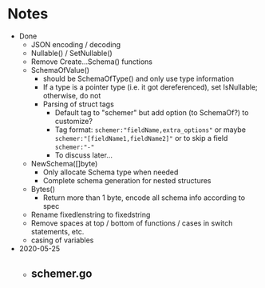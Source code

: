 # Notes

- Done
    - JSON encoding / decoding
    - Nullable() / SetNullable()
    - Remove Create...Schema() functions
    - SchemaOfValue()
        - should be SchemaOfType() and only use type information
        - If a type is a pointer type (i.e. it got dereferenced), set IsNullable; otherwise,
            do not
        - Parsing of struct tags
            - Default tag to "schemer" but add option (to SchemaOf?) to customize?
            - Tag format: `schemer:"fieldName,extra_options"`
                or maybe `schemer:"[fieldName1,fieldName2]"`
                or to skip a field `schemer:"-"`
            - To discuss later...
    - NewSchema([]byte)
        - Only allocate Schema type when needed
        - Complete schema generation for nested structures
    - Bytes()
        - Return more than 1 byte, encode all schema info according to spec
    - Rename fixedlenstring to fixedstring
    - Remove spaces at top / bottom of functions / cases in switch statements, etc.
    - casing of variables
- 2020-05-25
    - schemer.go
        - 